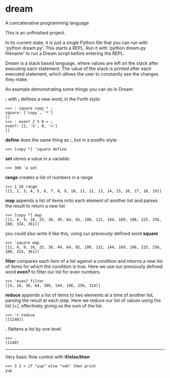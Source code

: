 # dream
A concatenative programming language

This is an unfinished project. 

In its current state, it is just a single Python file that you can run with 'python dream.py'. This starts a REPL. 
Run it with 'python dream.py filename' to run a Dream script before entering the REPL.
  
  

Dream is a stack based language, where values are left on the stack after executing each statement. The value of the stack is printed after each executed statement, which allows the user to constantly see the changes they make. 
  
  
An example demonstrating some things you can do in Dream:

**:** with **;** defines a new word, in the Forth style:
```
>>> : square copy * ;
square: ['copy', '*']
[]
>>> : even? 2 % 0 = ;
even?: [2, '%', 0, '=']
[]
```
**define** does the same thing as **:**, but in a postfix style:
```
>>> [copy *] 'square define
```

**set** stores a value in a variable:
```
>>> 300 'a set
```

 
**range** creates a list of numbers in a range
```
>>> 1 20 range
[[1, 2, 3, 4, 5, 6, 7, 8, 9, 10, 11, 12, 13, 14, 15, 16, 17, 18, 19]]
```

**map** appends a list of items onto each element of another list and parses the result to return a new list
```
>>> [copy *] map
[[1, 4, 9, 16, 25, 36, 49, 64, 81, 100, 121, 144, 169, 196, 225, 256, 289, 324, 361]]
```
you could also write it like this, using our previously defined word **square**
```
>>> 'square map
[[1, 4, 9, 16, 25, 36, 49, 64, 81, 100, 121, 144, 169, 196, 225, 256, 289, 324, 361]]
```

**filter** compares each item of a list against a condition and returns a new list of items for which the condition is true. Here we use our previously defined word **even?** to filter our list for even numbers.
```
>>> 'even? filter
[[4, 16, 36, 64, 100, 144, 196, 256, 324]]
```

**reduce** appends a list of items to two elements at a time of another list, parsing the result at each step. Here we reduce our list of values using the list [+], effectively giving us the sum of the list.
```
>>> '+ reduce 
[[1140]]
```

**.** flattens a list by one level
```
>>> .
[1140]
```

------------------

Very basic flow control with **if/else/then**
```
>>> 3 2 > if "yup" else "nah" then print
yup
```

